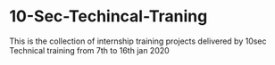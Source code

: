 # 10-Sec-Techincal-Traning
This is the collection of internship training projects delivered by 10sec Technical training from 7th to 16th jan 2020
